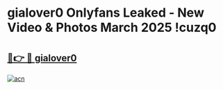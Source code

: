 # gialover0 Onlyfans Leaked - New Video & Photos March 2025 !cuzq0

# <h2><a href="https://1nilrd.iuczelnia.edu.pl?title=gialover0&ref=cuzq0">🔗👉 🔴 gialover0</a></h2>

[![acn](https://github.com/user-attachments/assets/0f9c940e-d8b0-45ae-aac7-cd30a18b3e1c)](https://1nilrd.iuczelnia.edu.pl?title=gialover0&ref=cuzq0)

